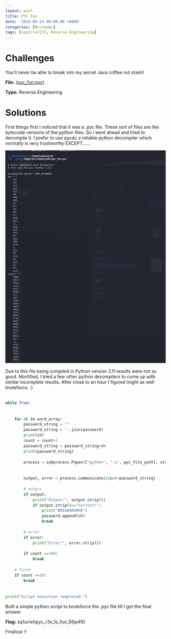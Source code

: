 ```yaml
---
layout: post
title: PYC Fun
date: '2024-05-14 00:00:00 +0000'
categories: [WriteUps]
tags: [squ1rrelCTF, Reverse Engineering]  
---
```


# Challenges

You'll never be able to break into my secret Java coffee nut stash!

**File:** ([pyc_fun.pyc](assets\img\PYCFun\pyc_fun.pyc))

**Type:** Reverse Engineering



# Solutions
First things first I noticed that it was a .pyc file. These sort of files are like bytecode versions of the python files. So I went ahead and tried to decompile it. I prefer to use pycdc a reliable python decompiler which normally is very trustworthy EXCEPT......

![pycdc_screenshot.png](assets\img\PYCFun\pycdc_screenshot.png)

Due to this file being compiled in Python version 3.11 results were not so good. Mortified, I tried a few other python decompilers to come up with similar incomplete results. After close to an hour I figured might as well bruteforce. :)

```python

while True:

    
    for ch in word_array:
        password_string = ""
        password_string = ''.join(password)
        print(ch)
        count = count+1
        password_string = password_string+ch
        print(password_string)

        process = subprocess.Popen(["python", "-u", pyc_file_path], stdin=subprocess.PIPE, stdout=subprocess.PIPE, stderr=subprocess.PIPE, text=True)

    
        output, error = process.communicate(input=password_string)

        # output
        if output:
            print("Output:", output.strip())
            if output.strip()=="Correct!":
                print("BREAAAKKKKK")
                password.append(ch)
                break

        # error
        if error:
            print("Error:", error.strip())

        if count ==100:
            break 

    # finsh
    if count ==10:
        break 


print("Script execution completed.")


```

Built a simple python script to bruteforce the .pyc file till I got the final answer.

**Flag:** sq1urrel{pyc_r3v_1s_fun_56ja4ft}    

Finalizar !!